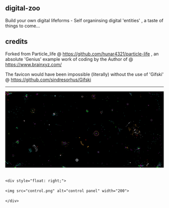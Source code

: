 ## digital-zoo

Build your own digital lifeforms - Self organinsing digital 'entities' , a taste of things to come...

## credits

Forked from Particle_life @  https://github.com/hunar4321/particle-life , an absolute 'Genius' example work of coding by the Author of @ https://www.brainxyz.com/

The favicon would have been impossible (literally) without the use of 'Gifski' @  https://github.com/sindresorhus/Gifski
****************************************************************************************************************************************************************************

![digital-zoo](favicon.gif) 

 
                                                                                                                                                                                    <div style="float: right;">
                                                                                                                                                                    <img src="control.png" alt="control panel" width="200">
                                                                                                                                                                                                      </div>
